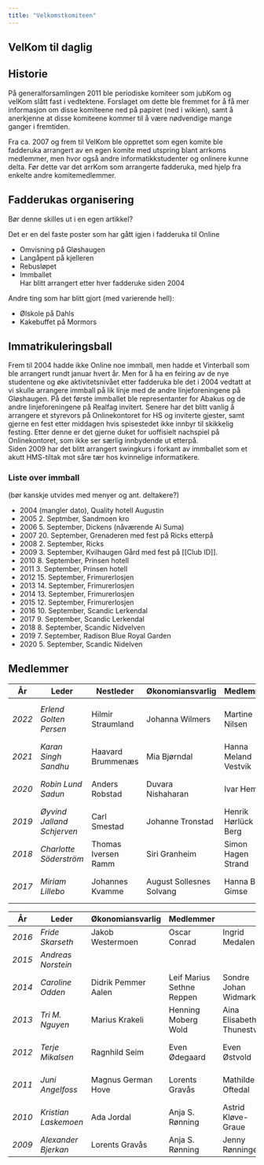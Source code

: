 ```yaml
---
title: "Velkomstkomiteen"
---
```


VelKom til daglig
-----------------

Historie
--------

På generalforsamlingen 2011 ble periodiske komiteer som jubKom og velKom
slått fast i vedtektene. Forslaget om dette ble fremmet for å få mer
informasjon om disse komiteene ned på papiret (ned i wikien), samt å
anerkjenne at disse komiteene kommer til å være nødvendige mange ganger
i fremtiden.

Fra ca. 2007 og frem til VelKom ble opprettet som egen komite ble
fadderuka arrangert av en egen komite med utspring blant arrkoms
medlemmer, men hvor også andre informatikkstudenter og onlinere kunne
delta. Før dette var det arrKom som arrangerte fadderuka, med hjelp fra
enkelte andre komitemedlemmer.

Fadderukas organisering
-----------------------

Bør denne skilles ut i en egen artikkel?

Det er en del faste poster som har gått igjen i fadderuka til Online

-   Omvisning på Gløshaugen
-   Langåpent på kjelleren
-   Rebusløpet
-   Immballet  
    Har blitt arrangert etter hver fadderuke siden 2004

Andre ting som har blitt gjort (med varierende hell):  
* Ølskole på Dahls  
* Kakebuffet på Mormors

Immatrikuleringsball
--------------------

Frem til 2004 hadde ikke Online noe immball, men hadde et Vinterball som
ble arrangert rundt januar hvert år. Men for å ha en feiring av de nye
studentene og øke aktivitetsnivået etter fadderuka ble det i 2004
vedtatt at vi skulle arrangere immball på lik linje med de andre
linjeforeningene på Gløshaugen. På det første immballet ble
representanter for Abakus og de andre linjeforeningene på Realfag
invitert. Senere har det blitt vanlig å arrangere et styrevors på
Onlinekontoret for HS og inviterte gjester, samt gjerne en fest etter
middagen hvis spisestedet ikke innbyr til skikkelig festing. Etter denne
er det gjerne duket for uoffisielt nachspiel på Onlinekontoret, som ikke
ser særlig innbydende ut etterpå.  
Siden 2009 har det blitt arrangert swingkurs i forkant av immballet som
et akutt HMS-tiltak mot såre tær hos kvinnelige informatikere.

### Liste over immball

(bør kanskje utvides med menyer og ant. deltakere?)  
* 2004 (mangler dato), Quality hotell Augustin  
* 2005 2. Septmber, Sandmoen kro  
* 2006 5. September, Dickens (nåværende Ai Suma)  
* 2007 20. September, Grenaderen med fest på Ricks etterpå  
* 2008 2. September, Ricks  
* 2009 3. September, Kvilhaugen Gård med fest på [[Club ID]].  
* 2010 8. September, Prinsen hotell  
* 2011 3. September, Prinsen hotell  
* 2012 15. September, Frimurerlosjen  
* 2013 14. September, Frimurerlosjen  
* 2014 13. September, Frimurerlosjen  
* 2015 12. September, Frimurerlosjen  
* 2016 10. September, Scandic Lerkendal  
* 2017 9. September, Scandic Lerkendal  
* 2018 8. September, Scandic Nidvelven  
* 2019 7. September, Radison Blue Royal Garden  
* 2020 5. September, Scandic Nidelven  

Medlemmer
---------
|År|Leder|Nestleder|Økonomiansvarlig|    Medlemmer    |||||||||||||||
|---|---|---|---| --- | --- | --- |  --- |  --- | --- | --- | --- | --- | --- |--- |--- |--- |--- |---|
|*2022*|*Erlend Golten Persen*|Hilmir Straumland|Johanna Wilmers|Martine Nilsen|Torunn Mikkelsen Bårdstu|August Skarsjord Nyheim|Elin Bjerve|Bily Steen Barret|Mats Nyfløt|Frida Eriksen Næss|Johannes Meldal|Magnus Ouren|Tale Eikernes|Vebjørn Blom-Hagen|Per Håvard Skogli Holte|Sigbjørn Berdal|
|*2021*|*Karan Singh Sandhu*|Haavard Brummenæs|Mia Bjørndal|Hanna Meland Vestvik|Carolina Gunnesdal|Daniel Axlid|Ida Matre|Magne Slåtsveen|Sebastain Sole|Synne Ødegaard|Tage Munthe|Victoria Kallerud|Peshwas Mofak|Vegard Utseth|Kristoffer Nyvoll|Øyvind Jalland Schjerven|
|*2020*|*Robin Lund Sadun*|Anders Robstad|Duvara Nishaharan|Ivar Hembre|Amund Skuggevik Foss|Henrik Horten Hegli|Torjus Ødegård|Martin Kvalsund|Gabriel Hanssen|Hanna Thevik|Siri Arnesen|Leo Gimre|Sarmi Ponnuthurai|Marius Holm Johansen|Pål Larsen|
|*2019*|*Øyvind Jalland Schjerven*|Carl Smestad|Johanne Tronstad|Henrik Hørlück Berg|Jørgen Sveberg|Petter Charles Redfern|Andread Netteland|Benedicte Myrvoll|Bendik Brunvoll|Magnus Holtet|Sepehr Nasiri|Amund Lunke Røhne|Emilie Lia-Rognli|Kristoffer Nyvoll|Ahnkha Nguyen|Fredrik Wang|Erling Wisløff|Marius Aarsnes|
|*2018*|*Charlotte Söderström*|Thomas Iversen Ramm|Siri Granheim|Simon Hagen Strand|Alis Wiken Wilson|Anniken Syvertsen|Elias Bjørnstad Vågan|Halvor Horge|Hanne Brynildsrud|Magnus Ramm|Marcus Henriksbø|Morten Trøen|Sander Lindberg|Tor Berre|Vilde Almestad|Claus Bugge|Erlend Gjelsvik|
|*2017*|*Miriam Lillebo*|Johannes Kvamme|August Sollesnes Solvang|Hanna B. Gimse|Julie A. Solum-Sjaavaag|Marius Holm Johansen|Peter Rydberg|Adrian Thompson|Lena Tørresdal|Heidi Brække|Miriam Lillebo|Ingrid Evensen|Ahsan Azim|

|År|Leder|Økonomiansvarlig|    Medlemmer    |||||||||||
|---|---|---|---| --- | --- | --- |  --- |  --- | --- | --- | --- | --- | --- |
|*2016*|*Fride Skarseth*| Jakob Westermoen | Oscar Conrad | Ingrid Medalen | Maria Rønning | Mathias Strupstad |Kristiane Westgård | Caroline Odden | Marius Aarsnes | Lars Vattøy | Henrik Bossart | Håkon Haldall |||
|*2015*|*Andreas Norstein*|||||||||||||
|*2014* |*Caroline Odden* | Didrik Pemmer Aalen |Leif Marius Sethne Reppen|Sondre Johan Widmark|David André Årthun Bakke|Hege Louise Borge|Håvard Slettvold|Marius Thingwall|Magnus Buvarp||||||
|*2013* |*Tri M. Nguyen* | Marius Krakeli | Henning Moberg Wold|Aina Elisabeth Thunestveit | Marius Thingwall | Marthe Sofie Øynes |Sverre Johann Bjørke|Tale Prestmo|Vilde Kristine Grav||||||
|*2012*|*Terje Mikalsen*|Ragnhild Seim|Even Ødegaard|Even Østvold|Henning Moberg Wold|Ingeborg Ødegård Oftedal|Jonathan Laschet|Jørgen Rugelsjøen Wikdahl|Per Øyvind Kanestrøm||||||
|*2011*|*Juni Angelfoss*|Magnus German Hove|Lorents Gravås|Mathilde Oftedal|Sigurd Stølen Lund|Even Lislebø|Magnus Kongshem|Magnus B. Line|Hanne Gunby|Eirin Haneseth|John Hanssen Kolstad|David Storjord|Christian Peter|Håvard Slettvold|
|*2010*|*Kristian Laskemoen*|Ada Jordal|Anja S. Rønning|Astrid Kløve-Graue|Dag Olav Prestegarden|Håvard Slettvold|Jenny Rønningen|Joakim Aune|Juni Angelfoss|Lorents Gravås|Mathilde Ø. Oftedal|Sondre Frisvold|Michael Johansen||
|*2009*|*Alexander Bjerkan*|Lorents Gravås|Anja S. Rønning|Jenny Rønningen|John Kolstad|Mathias Moen|Ingrid Kittelsen|Sondre Frisvold|Håkon Guldbransen|Hanne Oustad|Michael Johansen|Maria Møller|Alexander Perry|Håvard Slettvold|